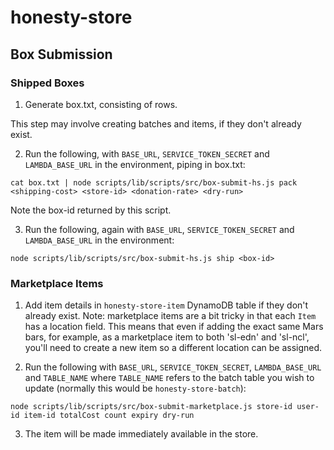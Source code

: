 # honesty-store

## Box Submission

### Shipped Boxes

1) Generate box.txt, consisting of <count> <itemId> <batchId> rows.

This step may involve creating batches and items, if they don't already exist.

2) Run the following, with `BASE_URL`, `SERVICE_TOKEN_SECRET` and `LAMBDA_BASE_URL` in the environment, piping in box.txt:

```
cat box.txt | node scripts/lib/scripts/src/box-submit-hs.js pack <shipping-cost> <store-id> <donation-rate> <dry-run>
```

Note the box-id returned by this script.

3) Run the following, again with `BASE_URL`, `SERVICE_TOKEN_SECRET` and `LAMBDA_BASE_URL` in the environment:

```
node scripts/lib/scripts/src/box-submit-hs.js ship <box-id>
```

### Marketplace Items

1) Add item details in `honesty-store-item` DynamoDB table if they don't already exist. Note: marketplace items are a bit tricky in that each `Item` has a location field. This means that even if adding the exact same Mars bars, for example, as a marketplace item to both 'sl-edn' and 'sl-ncl', you'll need to create a new item so a different location can be assigned.

2) Run the following with `BASE_URL`, `SERVICE_TOKEN_SECRET`, `LAMBDA_BASE_URL` and `TABLE_NAME` where `TABLE_NAME` refers to the batch table you wish to update (normally this would be `honesty-store-batch`):

```
node scripts/lib/scripts/src/box-submit-marketplace.js store-id user-id item-id totalCost count expiry dry-run
```

3) The item will be made immediately available in the store.